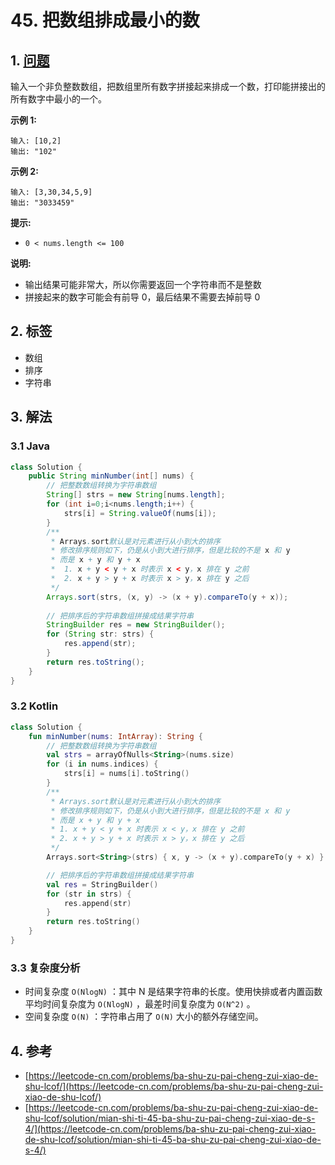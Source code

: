 # 45. 把数组排成最小的数

## 1. [问题](https://leetcode-cn.com/problems/ba-shu-zu-pai-cheng-zui-xiao-de-shu-lcof/)

输入一个非负整数数组，把数组里所有数字拼接起来排成一个数，打印能拼接出的所有数字中最小的一个。

**示例 1:**

```text
输入: [10,2]
输出: "102"
```

**示例 2:**

```text
输入: [3,30,34,5,9]
输出: "3033459"
```

**提示:**

* `0 < nums.length <= 100`

**说明:**

* 输出结果可能非常大，所以你需要返回一个字符串而不是整数
* 拼接起来的数字可能会有前导 0，最后结果不需要去掉前导 0

## 2. 标签

* 数组
* 排序
* 字符串

## 3. 解法

### 3.1 Java

```java
class Solution {
    public String minNumber(int[] nums) {
        // 把整数数组转换为字符串数组
        String[] strs = new String[nums.length];
        for (int i=0;i<nums.length;i++) {
            strs[i] = String.valueOf(nums[i]);
        }
        /**
         * Arrays.sort默认是对元素进行从小到大的排序
         * 修改排序规则如下，仍是从小到大进行排序，但是比较的不是 x 和 y
         * 而是 x + y 和 y + x
         *  1. x + y < y + x 时表示 x < y，x 排在 y 之前
         *  2. x + y > y + x 时表示 x > y，x 排在 y 之后
         */
        Arrays.sort(strs, (x, y) -> (x + y).compareTo(y + x));
        
        // 把排序后的字符串数组拼接成结果字符串
        StringBuilder res = new StringBuilder();
        for (String str: strs) {
            res.append(str);
        }
        return res.toString();
    }
}
```

### 3.2 Kotlin

```kotlin
class Solution {
    fun minNumber(nums: IntArray): String {
        // 把整数数组转换为字符串数组
        val strs = arrayOfNulls<String>(nums.size)
        for (i in nums.indices) {
            strs[i] = nums[i].toString()
        }
        /**
         * Arrays.sort默认是对元素进行从小到大的排序
         * 修改排序规则如下，仍是从小到大进行排序，但是比较的不是 x 和 y
         * 而是 x + y 和 y + x
         * 1. x + y < y + x 时表示 x < y，x 排在 y 之前
         * 2. x + y > y + x 时表示 x > y，x 排在 y 之后
         */
        Arrays.sort<String>(strs) { x, y -> (x + y).compareTo(y + x) }

        // 把排序后的字符串数组拼接成结果字符串
        val res = StringBuilder()
        for (str in strs) {
            res.append(str)
        }
        return res.toString()
    }
}
```

### 3.3 复杂度分析

* 时间复杂度 `O(NlogN)` ：其中 N 是结果字符串的长度。使用快排或者内置函数平均时间复杂度为 `O(NlogN)` ，最差时间复杂度为 `O(N^2)` 。
* 空间复杂度 `O(N)` ：字符串占用了 `O(N)` 大小的额外存储空间。

## 4. 参考

* [https://leetcode-cn.com/problems/ba-shu-zu-pai-cheng-zui-xiao-de-shu-lcof/](https://leetcode-cn.com/problems/ba-shu-zu-pai-cheng-zui-xiao-de-shu-lcof/)
* [https://leetcode-cn.com/problems/ba-shu-zu-pai-cheng-zui-xiao-de-shu-lcof/solution/mian-shi-ti-45-ba-shu-zu-pai-cheng-zui-xiao-de-s-4/](https://leetcode-cn.com/problems/ba-shu-zu-pai-cheng-zui-xiao-de-shu-lcof/solution/mian-shi-ti-45-ba-shu-zu-pai-cheng-zui-xiao-de-s-4/)

